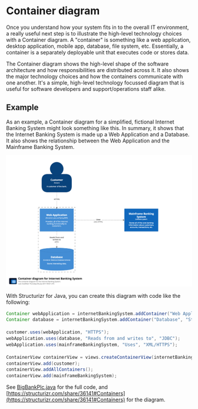 # Container diagram

Once you understand how your system fits in to the overall IT environment, a really useful next step is to illustrate the high-level technology choices with a Container diagram. A "container" is something like a web application, desktop application, mobile app, database, file system, etc. Essentially, a container is a separately deployable unit that executes code or stores data.

The Container diagram shows the high-level shape of the software architecture and how responsibilities are distributed across it. It also shows the major technology choices and how the containers communicate with one another. It's a simple, high-level technology focussed diagram that is useful for software developers and support/operations staff alike.

## Example

As an example, a Container diagram for a simplified, fictional Internet Banking System might look something like this. In summary, it shows that the Internet Banking System is made up a Web Application and a Database. It also shows the relationship between the Web Application and the Mainframe Banking System.

![An example Container diagram](images/container-diagram-1.png)

With Structurizr for Java, you can create this diagram with code like the following:

```java
Container webApplication = internetBankingSystem.addContainer("Web Application", "Provides all of the Internet banking functionality to customers.", "Java and Spring MVC");
Container database = internetBankingSystem.addContainer("Database", "Stores interesting data.", "Relational Database Schema");

customer.uses(webApplication, "HTTPS");
webApplication.uses(database, "Reads from and writes to", "JDBC");
webApplication.uses(mainframeBankingSystem, "Uses", "XML/HTTPS");

ContainerView containerView = views.createContainerView(internetBankingSystem, "Containers", "The container diagram for the Internet Banking System.");
containerView.add(customer);
containerView.addAllContainers();
containerView.add(mainframeBankingSystem);
```

See [BigBankPlc.java](https://github.com/structurizr/java/blob/master/structurizr-examples/src/com/structurizr/example/core/BigBankPlc.java) for the full code, and [https://structurizr.com/share/36141#Containers](https://structurizr.com/share/36141#Containers) for the diagram.